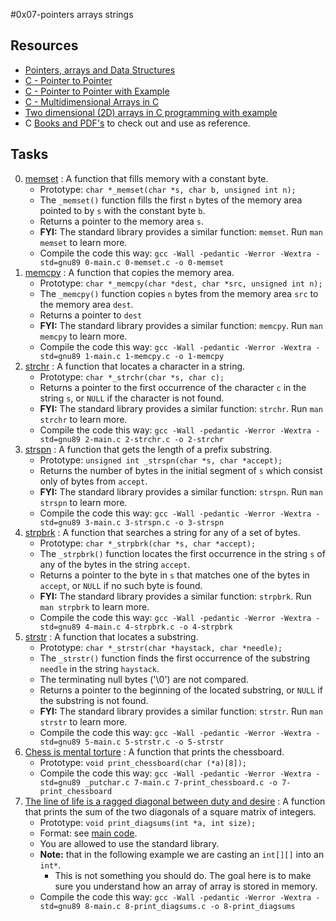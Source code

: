 #0x07-pointers arrays strings

## Resources

- [Pointers, arrays and Data Structures](https://www.notion.so/C-Programming-f13cdb9661db464f8ea326c5a2654e8e)
- [C - Pointer to Pointer](https://www.tutorialspoint.com/cprogramming/c_pointer_to_pointer.htm)
- [C - Pointer to Pointer with Example](https://beginnersbook.com/2014/01/c-pointer-to-pointer/)
- [C - Multidimensional Arrays in C](https://www.tutorialspoint.com/cprogramming/c_multi_dimensional_arrays.htm)
- [Two dimensional (2D) arrays in C programming with example](https://beginnersbook.com/2014/01/2d-arrays-in-c-example/)
- C [Books and PDF's](../references) to check out and use as reference.

## Tasks

0. [memset](./0-memset.c) : A function that fills memory with a constant byte.
	- Prototype: `char *_memset(char *s, char b, unsigned int n);`
	- The `_memset()` function fills the first `n` bytes of the memory area pointed to by `s` with the constant byte `b`.
	- Returns a pointer to the memory area `s`.
	- **FYI:** The standard library provides a similar function: `memset`. Run `man memset` to learn more.
	- Compile the code this way: `gcc -Wall -pedantic -Werror -Wextra -std=gnu89 0-main.c 0-memset.c -o 0-memset`
1. [memcpy](./1-memcpy.c) : A function that copies the memory area.
	- Prototype: `char *_memcpy(char *dest, char *src, unsigned int n);`
	- The `_memcpy()` function copies `n` bytes from the memory area `src` to the memory area `dest`.
	- Returns a pointer to `dest`
	- **FYI:** The standard library provides a similar function: `memcpy`. Run `man memcpy` to learn more.
	- Compile the code this way: `gcc -Wall -pedantic -Werror -Wextra -std=gnu89 1-main.c 1-memcpy.c -o 1-memcpy`
2. [strchr](./2-strchr.c) : A function that locates a character in a string.
	- Prototype: `char *_strchr(char *s, char c);`
	- Returns a pointer to the first occurrence of the character `c` in the string `s`, or `NULL` if the character is not found.
	- **FYI:** The standard library provides a similar function: `strchr`. Run `man strchr` to learn more.
	- Compile the code this way: `gcc -Wall -pedantic -Werror -Wextra -std=gnu89 2-main.c 2-strchr.c -o 2-strchr`
3. [strspn](./3-strspn.c) : A function that gets the length of a prefix substring.
	- Prototype: `unsigned int _strspn(char *s, char *accept);`
	- Returns the number of bytes in the initial segment of `s` which consist only of bytes from `accept`.
	- **FYI:** The standard library provides a similar function: `strspn`. Run `man strspn` to learn more.
	- Compile the code this way: `gcc -Wall -pedantic -Werror -Wextra -std=gnu89 3-main.c 3-strspn.c -o 3-strspn`
4. [strpbrk](./4-strpbrk.c) : A function that searches a string for any of a set of bytes.
	- Prototype: `char *_strpbrk(char *s, char *accept);`
	- The `_strpbrk()` function locates the first occurrence in the string `s` of any of the bytes in the string `accept`.
	- Returns a pointer to the byte in `s` that matches one of the bytes in `accept`, or `NULL` if no such byte is found.
	- **FYI:**  The standard library provides a similar function: `strpbrk`. Run `man strpbrk` to learn more.
	- Compile the code this way: `gcc -Wall -pedantic -Werror -Wextra -std=gnu89 4-main.c 4-strpbrk.c -o 4-strpbrk`
5. [strstr](./5-strstr.c) : A function that locates a substring.
	- Prototype: `char *_strstr(char *haystack, char *needle);`
	- The `_strstr()`  function finds the first occurrence of the substring `needle` in the string `haystack`.
	- The terminating null bytes ('\0') are not compared.
	- Returns a pointer to the beginning of the located substring, or `NULL` if the substring is not found.
	- **FYI:** The standard library provides a similar function: `strstr`. Run `man strstr` to learn more.
	- Compile the code this way: `gcc -Wall -pedantic -Werror -Wextra -std=gnu89 5-main.c 5-strstr.c -o 5-strstr`
6. [Chess is mental torture](./7-print_chessboard.c) : A function that prints the chessboard.
	- Prototype: `void print_chessboard(char (*a)[8]);`
	- Compile the code this way: `gcc -Wall -pedantic -Werror -Wextra -std=gnu89 _putchar.c 7-main.c 7-print_chessboard.c -o 7-print_chessboard`
7. [The line of life is a ragged diagonal between duty and desire](./8-print_diagsums.c) : A function that prints the sum of the two diagonals of a square matrix of integers.
	- Prototype: `void print_diagsums(int *a, int size);`
	- Format: see [main code](./8-main.c).
	- You are allowed to use the standard library.
	- **Note:** that in the following example we are casting an `int[][]` into an `int*`.
		- This is not something you should do. The goal here is to make sure you understand how an array of array is stored in memory.
	- Compile the code this way: `gcc -Wall -pedantic -Werror -Wextra -std=gnu89 8-main.c 8-print_diagsums.c -o 8-print_diagsums`

